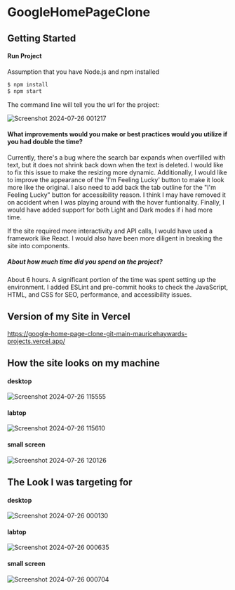 # GoogleHomePageClone
## Getting Started
#### Run Project
Assumption that you have Node.js and npm installed
```sh
$ npm install
$ npm start
```
The command line will tell you the url for the project: 

![Screenshot 2024-07-26 001217](https://github.com/user-attachments/assets/7f87ed86-91a7-467f-812e-cd3b1a2fa220)


#### What improvements would you make or best practices would you utilize if you had double the time?
 Currently, there's a bug where the search bar expands when overfilled with text, but it does not shrink back down when the text is deleted. I would like to fix this issue to make the resizing more dynamic. Additionally, I would like to improve the appearance of the 'I'm Feeling Lucky' button to make it look more like the original. I also need to add back the tab outline for the "I'm Feeling Lucky" button for accessibility reason. I think I may have removed it on accident when I was playing around with the hover funtionality. Finally, I would have added support for both Light and Dark modes if i had more time.

If the site required more interactivity and API calls, I would have used a framework like React. I would also have been more diligent in breaking the site into components.

##### About how much time did you spend on the project?
About 6 hours. A significant portion of the time was spent setting up the environment. I added ESLint and pre-commit hooks to check the JavaScript, HTML, and CSS for SEO, performance, and accessibility issues.

## Version of my Site in Vercel

https://google-home-page-clone-git-main-mauricehaywards-projects.vercel.app/

## How the site looks on my machine
#### desktop

![Screenshot 2024-07-26 115555](https://github.com/user-attachments/assets/d46ba09e-ef4e-4def-9418-930dbabf513c)

#### labtop

![Screenshot 2024-07-26 115610](https://github.com/user-attachments/assets/59cc39be-3cf7-4475-8250-006ebd6f77bb)

#### small screen

![Screenshot 2024-07-26 120126](https://github.com/user-attachments/assets/98c91b2a-e11a-475a-a26c-c980175ecf14)

## The Look I was targeting for 

#### desktop
![Screenshot 2024-07-26 000130](https://github.com/user-attachments/assets/d4ef2c78-7bc8-4a00-8a03-3f8986f57af5)

#### labtop
![Screenshot 2024-07-26 000635](https://github.com/user-attachments/assets/e9f3c456-5bac-4702-9d70-bb219a9d5f38)

#### small screen
![Screenshot 2024-07-26 000704](https://github.com/user-attachments/assets/d5665668-df77-4cd6-9b1d-8a9ac0a0a935)
